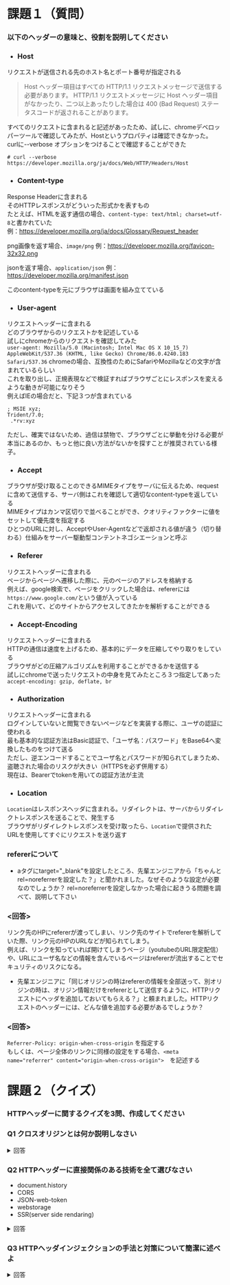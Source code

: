 # 課題１（質問）

### 以下のヘッダーの意味と、役割を説明してください

- ### Host

リクエストが送信される先のホスト名とポート番号が指定される

> Host ヘッダー項目はすべての HTTP/1.1 リクエストメッセージで送信する必要があります。 HTTP/1.1 リクエストメッセージに Host ヘッダー項目がなかったり、二つ以上あったりした場合は 400 (Bad Request) ステータスコードが返されることがあります。


すべてのリクエストに含まれると記述があったため、試しに、chromeデベロッパーツールで確認してみたが、Hostというプロパティは確認できなかった。  
curlに--verbose オプションをつけることで確認することができた  
```
# curl --verbose https://developer.mozilla.org/ja/docs/Web/HTTP/Headers/Host
```

- ### Content-type

Response Headerに含まれる  
そのHTTPレスポンスがどういった形式かを表すもの  
たとえば、HTMLを返す通信の場合、`content-type: text/html; charset=utf-8`と書かれていた  
例：https://developer.mozilla.org/ja/docs/Glossary/Request_header

png画像を返す場合、`image/png`
例：https://developer.mozilla.org/favicon-32x32.png

jsonを返す場合、`application/json`
例：https://developer.mozilla.org/manifest.json

このcontent-typeを元にブラウザは画面を組み立てている


- ### User-agent

リクエストヘッダーに含まれる  
どのブラウザからのリクエストかを記述している  
試しにchromeからのリクエストを確認してみた  
`user-agent: Mozilla/5.0 (Macintosh; Intel Mac OS X 10_15_7) AppleWebKit/537.36 (KHTML, like Gecko) Chrome/86.0.4240.183 Safari/537.36`
chromeの場合、互換性のためにSafariやMozillaなどの文字が含まれているらしい  
これを取り出し、正規表現などで検証すればブラウザごとにレスポンスを変えるような動きが可能になりそう  
例えばIEの場合だと、下記３つが含まれている  
```
; MSIE xyz;
Trident/7.0;
 .*rv:xyz
 ```
ただし、確実ではないため、過信は禁物で、ブラウザごとに挙動を分ける必要が本当にあるのか、もっと他に良い方法がないかを探すことが推奨されている様子。


- ### Accept

ブラウザが受け取ることのできるMIMEタイプをサーバに伝えるため、requestに含めて送信する、サーバ側はこれを確認して適切なcontent-typeを返している  
MIMEタイプはカンマ区切りで並べることができ、クオリティファクターに値をセットして優先度を指定する  
ひとつのURLに対し、AcceptやUser-Agentなどで返却される値が違う（切り替わる）仕組みをサーバー駆動型コンテントネゴシエーションと呼ぶ  

- ### Referer

リクエストヘッダーに含まれる  
ページからページへ遷移した際に、元のページのアドレスを格納する  
例えば、google検索で、ページをクリックした場合は、refererには`https://www.google.com/`という値が入っている  
これを用いて、どのサイトからアクセスしてきたかを解析することができる  

- ### Accept-Encoding

リクエストヘッダーに含まれる  
HTTPの通信は速度を上げるため、基本的にデータを圧縮してやり取りをしている  
ブラウザがどの圧縮アルゴリズムを利用することができるかを送信する  
試しにchromeで送ったリクエストの中身を見てみたところ３つ指定してあった  
`accept-encoding: gzip, deflate, br`

- ### Authorization

リクエストヘッダーに含まれる  
ログインしていないと閲覧できないページなどを実装する際に、ユーザの認証に使われる  
最も基本的な認証方法はBasic認証で、「ユーザ名：パスワード」をBase64へ変換したものをつけて送る  
ただし、逆エンコードすることでユーザ名とパスワードが知られてしまうため、盗聴された場合のリスクが大きい（HTTPSを必ず併用する）  
現在は、Bearerでtokenを用いての認証方法が主流

- ### Location

`Location`はレスポンスヘッダに含まれる。リダイレクトは、サーバからリダイレクトレスポンスを送ることで、発生する  
ブラウザがリダイレクトレスポンスを受け取ったら、`Location`で提供されたURLを使用してすぐにリクエストを送り返す  

### refererについて

- aタグにtarget="_blank"を設定したところ、先輩エンジニアから「ちゃんとrel=noreferrerを設定した？」と聞かれました。なぜそのような設定が必要なのでしょうか？  rel=noreferrerを設定しなかった場合に起きうる問題を調べて、説明して下さい

### <回答>
リンク先のHPにrefererが渡ってしまい、リンク先のサイトでrefererを解析していた際、リンク元のHPのURLなどが知られてしまう。  
例えば、リンクを知っていれば開けてしまうページ（youtubeのURL限定配信）や、URLにユーザ名などの情報を含んでいるページはrefererが流出することでセキュリティのリスクになる。 

- 先輩エンジニアに「同じオリジンの時はrefererの情報を全部送って、別オリジンの時は、オリジン情報だけをrefererとして送信するように、HTTPリクエストにヘッダを追加しておいてもらえる？」と頼まれました。HTTPリクエストのヘッダーには、どんな値を追加する必要があるでしょうか？  

### <回答>
`Referrer-Policy: origin-when-cross-origin` を指定する  
もしくは、ページ全体のリンクに同様の設定をする場合、`<meta name="referrer" content="origin-when-cross-origin">`　を記述する

# 課題２（クイズ）

### HTTPヘッダーに関するクイズを3問、作成してください

### Q1 クロスオリジンとは何か説明しなさい

<details><summary>回答</summary>
同一オリジン以外のオリジンのこと  

※開いているページと同じオリジンのリソースを同一オリジンと呼ぶ
</details>

### Q2 HTTPヘッダーに直接関係のある技術を全て選びなさい

- document.history
- CORS
- JSON-web-token
- webstorage
- SSR(server side rendaring)

<details><summary>回答</summary>
`CORS` `JSON-web-token`
</details>

### Q3 HTTPヘッダインジェクションの手法と対策について簡潔に述べよ

<details><summary>回答</summary>
ユーザが入力したクエリにリダイレクトさせる処理があるとする（クエリの値をlocationにセットして返す）
 
攻撃者は攻撃対象のURLに改行コード＋任意の`ResponseHeader`を仕込んでユーザにリンクを踏ませる

サーバは`ResponseHeader`の`location`にクエリの値をセットする際に、改行コードがあると、次の行（別の`ResponseHeader`属性）として書き込んでしまう

たとえば、`Set-Cookie:SID=111`を仕込んでいた場合、対象者のセッションIDが111に固定化され、セッションジャックなどの被害を受ける

対策としては、改行コードを無効化するか、そもそもクエリパラメータを`ResponseHeader`に使用する処理を避ける

</details>
